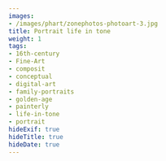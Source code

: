 ```yaml
---
images:
- /images/phart/zonephotos-photoart-3.jpg
title: Portrait life in tone
weight: 1
tags:
- 16th-century
- Fine-Art
- composit
- conceptual
- digital-art
- family-portraits
- golden-age
- painterly
- life-in-tone
- portrait
hideExif: true
hideTitle: true
hideDate: true
---
```

